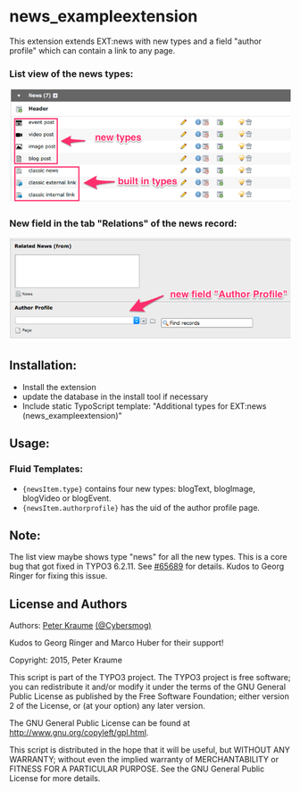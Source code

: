 # news_exampleextension

This extension extends EXT:news with new types and a field "author profile" which can contain a link to any page.

### List view of the news types:

![Screenshot 1](/Resources/Public/Images/screenshot-1.png)

### New field in the tab "Relations" of the news record:

![Screenshot 1](/Resources/Public/Images/screenshot-2.png)

## Installation:

- Install the extension
- update the database in the install tool if necessary
- Include static TypoScript template: "Additional types for EXT:news (news_exampleextension)"

## Usage:

### Fluid Templates:

- `{newsItem.type}` contains four new types: blogText, blogImage, blogVideo or blogEvent.
- `{newsItem.authorprofile}` has the uid of the author profile page.

## Note:

The list view maybe shows type "news" for all the new types. This is a core bug that got fixed in TYPO3 6.2.11. See [#65689](https://forge.typo3.org/issues/65689) for details. Kudos to Georg Ringer for fixing this issue.

## License and Authors

Authors: [Peter Kraume](http://github.com/peterkraume) [(@Cybersmog)](http://twitter.com/cybersmog)

Kudos to Georg Ringer and Marco Huber for their support!

Copyright: 2015, Peter Kraume

This script is part of the TYPO3 project. The TYPO3 project is free software; you can redistribute it and/or modify it under the terms of the GNU General Public License as published by the Free Software Foundation; either version 2 of the License, or (at your option) any later version.

The GNU General Public License can be found at
http://www.gnu.org/copyleft/gpl.html.

This script is distributed in the hope that it will be useful, but WITHOUT ANY WARRANTY; without even the implied warranty of MERCHANTABILITY or FITNESS FOR A PARTICULAR PURPOSE. See the GNU General Public License for more details.